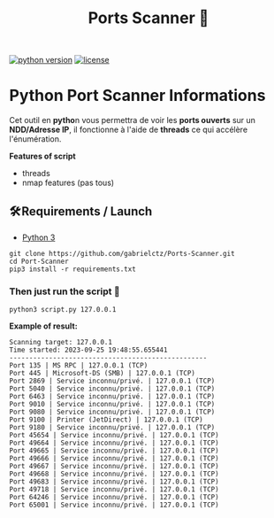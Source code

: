 <h1 align="center" id="title">Ports Scanner 📶</h1><br>

[![python version](https://img.shields.io/badge/Python-3.10%2B-brightgreen)](https://www.python.org/downloads/)
[![license](https://img.shields.io/badge/License-GNU-blue.svg)](https://www.gnu.org/licenses/gpl-3.0.fr.html)


# **Python Port Scanner Informations**
Cet outil en **pytho**n vous permettra de voir les **ports ouverts** sur un **NDD/Adresse IP**, il fonctionne à l'aide de **threads** ce qui accélère l'énumération. 

**Features of script**
- threads
- nmap features (pas tous)

## **🛠️ Requirements / Launch**

- [Python 3](https://www.python.org/downloads/)

```
git clone https://github.com/gabrielctz/Ports-Scanner.git
cd Port-Scanner
pip3 install -r requirements.txt
```

### Then just run the script 🔧

`python3 script.py 127.0.0.1 `

**Example of result:**
```
Scanning target: 127.0.0.1
Time started: 2023-09-25 19:48:55.655441
--------------------------------------------------
Port 135 | MS RPC | 127.0.0.1 (TCP)
Port 445 | Microsoft-DS (SMB) | 127.0.0.1 (TCP)
Port 2869 | Service inconnu/privé. | 127.0.0.1 (TCP)
Port 5040 | Service inconnu/privé. | 127.0.0.1 (TCP)
Port 6463 | Service inconnu/privé. | 127.0.0.1 (TCP)
Port 9010 | Service inconnu/privé. | 127.0.0.1 (TCP)
Port 9080 | Service inconnu/privé. | 127.0.0.1 (TCP)
Port 9100 | Printer (JetDirect) | 127.0.0.1 (TCP)
Port 9180 | Service inconnu/privé. | 127.0.0.1 (TCP)
Port 45654 | Service inconnu/privé. | 127.0.0.1 (TCP)
Port 49664 | Service inconnu/privé. | 127.0.0.1 (TCP)
Port 49665 | Service inconnu/privé. | 127.0.0.1 (TCP)
Port 49666 | Service inconnu/privé. | 127.0.0.1 (TCP)
Port 49667 | Service inconnu/privé. | 127.0.0.1 (TCP)
Port 49668 | Service inconnu/privé. | 127.0.0.1 (TCP)
Port 49683 | Service inconnu/privé. | 127.0.0.1 (TCP)
Port 49718 | Service inconnu/privé. | 127.0.0.1 (TCP)
Port 64246 | Service inconnu/privé. | 127.0.0.1 (TCP)
Port 65001 | Service inconnu/privé. | 127.0.0.1 (TCP)
```

